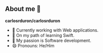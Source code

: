 ## About me 👋

**carlosrduron/carlosrduron**

- 🔭 Currently working with Web applications.
- 🌱 On my path of learning Swift.
- 👯 My passion is Software development.
- 😄 Pronouns: He/Him
